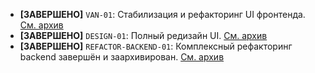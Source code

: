 - **[ЗАВЕРШЕНО]** `VAN-01`: Стабилизация и рефакторинг UI фронтенда. [См. архив](docs/archive/archive-VAN-01.md)
- **[ЗАВЕРШЕНО]** `DESIGN-01`: Полный редизайн UI. [См. архив](memory-bank/archive/archive-DESIGN-01.md)
- **[ЗАВЕРШЕНО]** `REFACTOR-BACKEND-01`: Комплексный рефакторинг backend завершён и заархивирован. [См. архив](memory-bank/archive/archive-REFACTOR-BACKEND-01.md)
